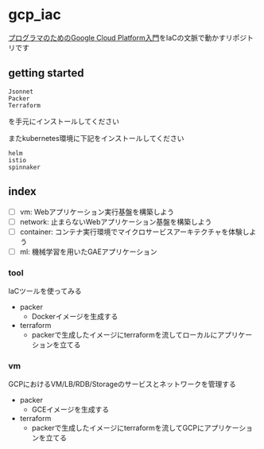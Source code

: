 # gcp_iac

[プログラマのためのGoogle Cloud Platform入門](http://amzn.asia/d/iL2s3mw)をIaCの文脈で動かすリポジトリです

## getting started

```
Jsonnet
Packer
Terraform
```

を手元にインストールしてください

またkubernetes環境に下記をインストールしてください

```
helm
istio
spinnaker
```

## index

- [ ] vm: Webアプリケーション実行基盤を構築しよう
- [ ] network: 止まらないWebアプリケーション基盤を構築しよう
- [ ] container: コンテナ実行環境でマイクロサービスアーキテクチャを体験しよう
- [ ] ml: 機械学習を用いたGAEアプリケーション

### tool

IaCツールを使ってみる

- packer
  - Dockerイメージを生成する
- terraform
  - packerで生成したイメージにterraformを流してローカルにアプリケーションを立てる

### vm

GCPにおけるVM/LB/RDB/Storageのサービスとネットワークを管理する

- packer
  - GCEイメージを生成する
- terraform
  - packerで生成したイメージにterraformを流してGCPにアプリケーションを立てる
